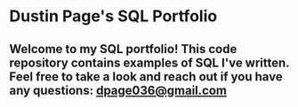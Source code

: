 # Dustin Page's SQL Portfolio

## Welcome to my SQL portfolio! This code repository contains examples of SQL I've written. Feel free to take a look and reach out if you have any questions: dpage036@gmail.com
